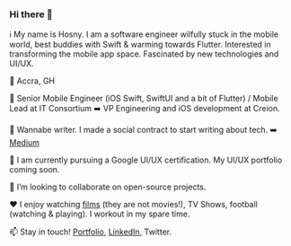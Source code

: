 ### Hi there 👋

<!--
**KobbySkywalker/KobbySkywalker** is a _special_ I* repository because its 'README.md (this file) appears on your GitHub profile.

-->

ℹ️ My name is Hosny. I am a software engineer wilfully stuck in the mobile world, best buddies with Swift & warming towards 
Flutter. Interested in transforming the mobile app space. Fascinated by new technologies and UI/UX.

📌 Accra, GH

💼 Senior Mobile Engineer (iOS Swift, SwiftUI and a bit of Flutter) / Mobile Lead at IT Consortium  ➡️ VP Engineering and iOS development at Creion.

📝 Wannabe writer. I made a social contract to start writing about tech. ➡️ [Medium](https://medium.com/@hosnysavage23)

🌱 I am currently pursuing a Google UI/UX certification. My UI/UX portfolio coming soon.

👥 I’m looking to collaborate on open-source projects.

❤️ I enjoy watching [films](https://letterboxd.com/Kobby_Skywalker/) (they are not movies!), TV Shows, football (watching & playing). I workout in my spare time.

📫 Stay in touch! [Portfolio](https://kobbyskywalker.github.io), [LinkedIn](https://www.linkedin.com/in/hosnysavage/), Twitter.
